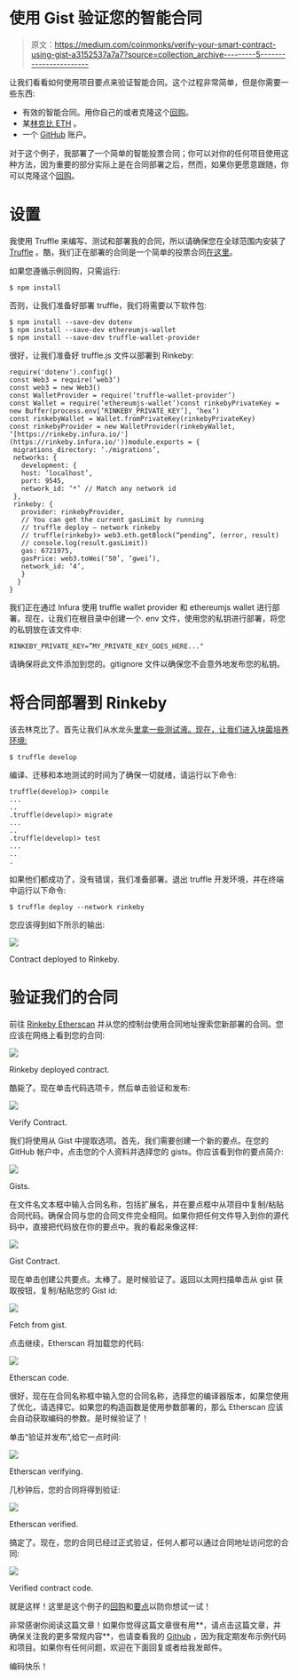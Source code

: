 # 使用 Gist 验证您的智能合同

> 原文：<https://medium.com/coinmonks/verify-your-smart-contract-using-gist-a3152537a7a7?source=collection_archive---------5----------------------->

让我们看看如何使用项目要点来验证智能合同。这个过程非常简单，但是你需要一些东西:

*   有效的智能合同。用你自己的或者克隆这个[回购](https://github.com/NFhbar/verify-contract-example)。
*   某[林克比 ETH](https://faucet.rinkeby.io/) 。
*   一个 [GitHub](https://gist.github.com/) 账户。

对于这个例子，我部署了一个简单的智能投票合同；你可以对你的任何项目使用这种方法，因为重要的部分实际上是在合同部署之后，然而，如果你更愿意跟随，你可以克隆这个[回购](https://github.com/NFhbar/verify-contract-example)。

# 设置

我使用 Truffle 来编写、测试和部署我的合同，所以请确保您在全球范围内安装了 [Truffle](http://truffleframework.com/) 。酷，我们正在部署的合同是一个简单的投票合同[在这里](https://github.com/NFhbar/verify-contract-example/blob/master/contracts/Ballot.sol)。

如果您遵循示例回购，只需运行:

```
$ npm install
```

否则，让我们准备好部署 truffle，我们将需要以下软件包:

```
$ npm install --save-dev dotenv
$ npm install --save-dev ethereumjs-wallet
$ npm install --save-dev truffle-wallet-provider
```

很好，让我们准备好 truffle.js 文件以部署到 Rinkeby:

```
require('dotenv').config()
const Web3 = require(‘web3’)
const web3 = new Web3()
const WalletProvider = require(‘truffle-wallet-provider’)
const Wallet = require(‘ethereumjs-wallet’)const rinkebyPrivateKey = new Buffer(process.env[‘RINKEBY_PRIVATE_KEY’], ‘hex’)
const rinkebyWallet = Wallet.fromPrivateKey(rinkebyPrivateKey)
const rinkebyProvider = new WalletProvider(rinkebyWallet, ‘[https://rinkeby.infura.io/'](https://rinkeby.infura.io/'))module.exports = {
 migrations_directory: ‘./migrations’,
 networks: {
   development: {
   host: ‘localhost’,
   port: 9545,
   network_id: ‘*’ // Match any network id
 },
 rinkeby: {
   provider: rinkebyProvider,
   // You can get the current gasLimit by running
   // truffle deploy — network rinkeby
   // truffle(rinkeby)> web3.eth.getBlock(“pending”, (error, result)    
   // console.log(result.gasLimit))
   gas: 6721975,
   gasPrice: web3.toWei(‘50’, ‘gwei’),
   network_id: ‘4’,
   }
  }
}
```

我们正在通过 Infura 使用 truffle wallet provider 和 ethereumjs wallet 进行部署。现在，让我们在根目录中创建一个. env 文件，使用您的私钥进行部署，将您的私钥放在该文件中:

```
RINKEBY_PRIVATE_KEY=”MY_PRIVATE_KEY_GOES_HERE..."
```

请确保将此文件添加到您的。gitignore 文件以确保您不会意外地发布您的私钥。

# 将合同部署到 Rinkeby

该去林克比了。首先让我们从水龙头[里拿一些测试液。现在，让我们进入块菌培养环境:](https://faucet.rinkeby.io/)

```
$ truffle develop
```

编译、迁移和本地测试的时间为了确保一切就绪，请运行以下命令:

```
truffle(develop)> compile
...
..
.truffle(develop)> migrate
...
..
.truffle(develop)> test
...
..
.
```

如果他们都成功了，没有错误，我们准备部署。退出 truffle 开发环境，并在终端中运行以下命令:

```
$ truffle deploy --network rinkeby
```

您应该得到如下所示的输出:

![](img/bcdb4df132b9bc289350e4ea8bcd5038.png)

Contract deployed to Rinkeby.

# 验证我们的合同

前往 [Rinkeby Etherscan](https://rinkeby.etherscan.io/) 并从您的控制台使用合同地址搜索您新部署的合同。您应该在网络上看到您的合同:

![](img/a118c41bd1f035903bc28cfb9bf2c360.png)

Rinkeby deployed contract.

酷毙了。现在单击代码选项卡，然后单击验证和发布:

![](img/4f656b7b10f67056389c76f0734b428c.png)

Verify Contract.

我们将使用从 Gist 中提取选项。首先，我们需要创建一个新的要点。在您的 GitHub 帐户中，点击您的个人资料并选择您的 gists。你应该看到你的要点简介:

![](img/0c57e9da9511a99164361c0d06eb1e01.png)

Gists.

在文件名文本框中输入合同名称，包括扩展名，并在要点框中从项目中复制/粘贴合同代码。确保合同与您的合同文件完全相同。如果你把任何文件导入到你的源代码中，直接把代码放在你的要点中。我的看起来像这样:

![](img/8c88bbae99287d81f96d184e3b591f29.png)

Gist Contract.

现在单击创建公共要点。太棒了。是时候验证了。返回以太网扫描单击从 gist 获取按钮，复制/粘贴您的 Gist id:

![](img/73c8c4ecffc5fc0bcbe7fe5b3d18437f.png)

Fetch from gist.

点击继续，Etherscan 将加载您的代码:

![](img/c45ad90a3e02f9f92bde0ee32ea12da8.png)

Etherscan code.

很好，现在在合同名称框中输入您的合同名称，选择您的编译器版本，如果您使用了优化，请选择它。如果您的构造函数是使用参数部署的，那么 Etherscan 应该会自动获取编码的参数。是时候验证了！

单击“验证并发布”,给它一点时间:

![](img/85834871c31677934753e6a1ad050995.png)

Etherscan verifying.

几秒钟后，您的合同将得到验证:

![](img/a131c3708622ac4f41df210b88b92685.png)

Etherscan verified.

搞定了。现在，您的合同已经过正式验证，任何人都可以通过合同地址访问您的合同:

![](img/14a576db580e2584d614fc977cae8de7.png)

Verified contract code.

就是这样！这里是这个例子的[回购](https://github.com/NFhbar/verify-contract-example)和[要点](https://gist.github.com/NFhbar/fdd49001bf873fd3db3ed4429821f56b)以防你想试一试！

非常感谢你阅读这篇文章！如果你觉得这篇文章很有用**，请点击这篇文章，并确保关注我的更多常规内容**，也请查看我的 [Github](https://github.com/NFhbar) ，因为我定期发布示例代码和项目。如果你有任何问题，欢迎在下面回复或者给我发邮件。

编码快乐！